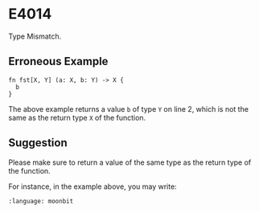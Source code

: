 # E4014

Type Mismatch.

## Erroneous Example

```moonbit
fn fst[X, Y] (a: X, b: Y) -> X {
  b
}
```

The above example returns a value `b` of type `Y` on line 2,
which is not the same as the return type `X` of the function.

## Suggestion

Please make sure to return a value of the same type as the return type
of the function.

For instance, in the example above, you may write:

```{literalinclude} /sources/error_codes/E4014_fixed/top.mbt
:language: moonbit
```
